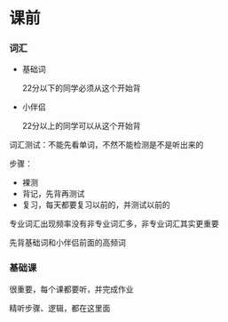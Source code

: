 # 课前



### 词汇

- 基础词

  22分以下的同学必须从这个开始背

- 小伴侣

  22分以上的同学可以从这个开始背



词汇测试：不能先看单词，不然不能检测是不是听出来的

步骤：

- 裸测
- 背记，先背再测试
- 复习，每天都要复习以前的，并测试以前的



专业词汇出现频率没有非专业词汇多，非专业词汇其实更重要

先背基础词和小伴侣前面的高频词



### 基础课

很重要，每个课都要听，并完成作业

精听步骤、逻辑，都在这里面



